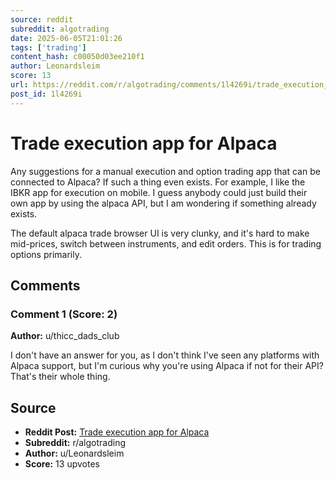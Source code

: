```yaml
---
source: reddit
subreddit: algotrading
date: 2025-06-05T21:01:26
tags: ['trading']
content_hash: c00050d03ee210f1
author: Leonardsleim
score: 13
url: https://reddit.com/r/algotrading/comments/1l4269i/trade_execution_app_for_alpaca/
post_id: 1l4269i
---
```


# Trade execution app for Alpaca

Any suggestions for a manual execution and option trading app that can be connected to Alpaca? If such a thing even exists. For example, I like the IBKR app for execution on mobile. I guess anybody could just build their own app by using the alpaca API, but I am wondering if something already exists.

The default alpaca trade browser UI is very clunky, and it's hard to make mid-prices, switch between instruments, and edit orders. This is for trading options primarily.

## Comments

### Comment 1 (Score: 2)

**Author:** u/thicc_dads_club

I don't have an answer for you, as I don't think I've seen any platforms with Alpaca support, but I'm curious why you're using Alpaca if not for their API? That's their whole thing.

## Source

- **Reddit Post:** [Trade execution app for Alpaca](https://reddit.com/r/algotrading/comments/1l4269i/trade_execution_app_for_alpaca/)
- **Subreddit:** r/algotrading
- **Author:** u/Leonardsleim
- **Score:** 13 upvotes

